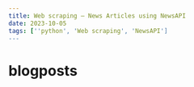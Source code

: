 ```yaml
---
title: Web scraping — News Articles using NewsAPI
date: 2023-10-05
tags: [''python', 'Web scraping', 'NewsAPI']
---
```


# blogposts
